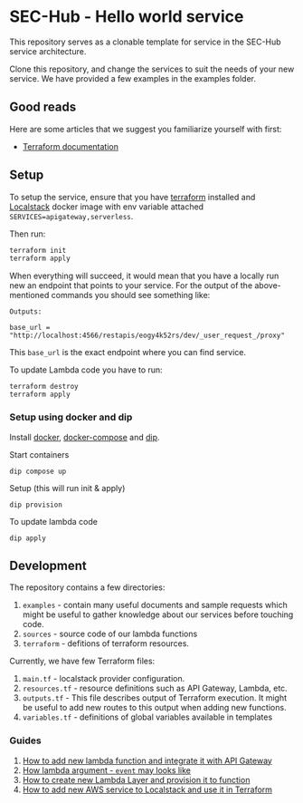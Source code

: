 # SEC-Hub - Hello world service

This repository serves as a clonable template for service in the SEC-Hub
service architecture.

Clone this repository, and change the services to suit the needs of your new
service. We have provided a few examples in the examples folder.

## Good reads

Here are some articles that we suggest you familiarize yourself with first:

* [Terraform documentation](https://registry.terraform.io/providers/hashicorp/aws/latest/docs/guide)

## Setup

To setup the service, ensure that you have [terraform](https://www.terraform.io/)
installed and [Localstack](https://github.com/localstack/localstack) docker
image with env variable attached `SERVICES=apigateway,serverless`.

Then run:

```bash
terraform init
terraform apply
```

When everything will succeed, it would mean that you have a locally run new
an endpoint that points to your service. For the output of the above-mentioned
commands you should see something like:

```
Outputs:

base_url = "http://localhost:4566/restapis/eogy4k52rs/dev/_user_request_/proxy"
```

This `base_url` is the exact endpoint where you can find service.

To update Lambda code you have to run:
```
terraform destroy
terraform apply
```

### Setup using docker and dip

Install [docker](https://docs.docker.com/get-docker/), [docker-compose](https://docs.docker.com/compose/install/) and [dip](https://github.com/bibendi/dip#installation).

Start containers

```
dip compose up
```

Setup (this will run init & apply)

```
dip provision
```

To update lambda code

```
dip apply
```

## Development

The repository contains a few directories:
1. `examples` - contain many useful documents and sample requests which might be useful to gather knowledge about our services before touching code.
2. `sources` - source code of our lambda functions
3. `terraform` - defitions of terraform resources.

Currently, we have few Terraform files:
1. `main.tf`      - localstack provider configuration.
2. `resources.tf` - resource definitions such as API Gateway, Lambda, etc.
3. `outputs.tf`   - This file describes output of Terraform execution. It might be useful to add new routes to this output when adding new functions.
4. `variables.tf` - definitions of global variables available in templates

### Guides

1. [How to add new lambda function and integrate it with API Gateway](examples/new_endpoint.md)
2. [How lambda argument - `event` may looks like](examples/sample_event.json)
3. [How to create new Lambda Layer and provision it to function](examples/new_layer.md)
4. [How to add new AWS service to Localstack and use it in Terraform](examples/new_service.md)
